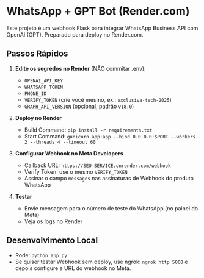 
# WhatsApp + GPT Bot (Render.com)

Este projeto é um webhook Flask para integrar WhatsApp Business API com OpenAI (GPT). Preparado para deploy no Render.com.

## Passos Rápidos

1. **Edite os segredos no Render** (NÃO commitar .env):
   - `OPENAI_API_KEY`
   - `WHATSAPP_TOKEN`
   - `PHONE_ID`
   - `VERIFY_TOKEN` (crie você mesmo, ex.: `exclusiva-tech-2025`)
   - `GRAPH_API_VERSION` (opcional, padrão `v18.0`)

2. **Deploy no Render**
   - Build Command: `pip install -r requirements.txt`
   - Start Command: `gunicorn app:app --bind 0.0.0.0:$PORT --workers 2 --threads 4 --timeout 60`

3. **Configurar Webhook no Meta Developers**
   - Callback URL: `https://SEU-SERVICE.onrender.com/webhook`
   - Verify Token: use o mesmo `VERIFY_TOKEN`
   - Assinar o campo `messages` nas assinaturas de Webhook do produto WhatsApp

4. **Testar**
   - Envie mensagem para o número de teste do WhatsApp (no painel do Meta)
   - Veja os logs no Render

## Desenvolvimento Local

- Rode: `python app.py`
- Se quiser testar Webhook sem deploy, use ngrok: `ngrok http 5000` e depois configure a URL do webhook no Meta.
